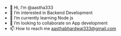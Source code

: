 - 👋 Hi, I’m @aastha333
- 👀 I’m interested in Backend Development
- 🌱 I’m currently learning Node js
- 💞️ I’m looking to collaborate on App development
- 📫 How to reach me aasthabhardwaj333@gmail.com

<!---
aastha333/aastha333 is a ✨ special ✨ repository because its `README.md` (this file) appears on your GitHub profile.
You can click the Preview link to take a look at your changes.
--->
